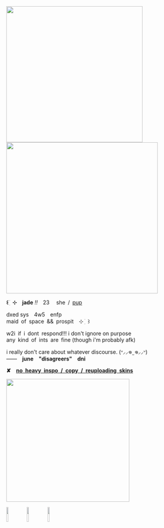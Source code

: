 <img src="https://64.media.tumblr.com/1074459b0a8ab6d31369e61f3b5fcca2/d2d1e8e781aacd98-08/s500x750/7cd3a0464c7802748c03505392f6ee88d72659ab.png" align="left" style="width: 360px;">
<p align="left"><img src="https://64.media.tumblr.com/717a23bdf5f0fc5ec971b6dbf964b078/be175a9898a60691-87/s2048x3072/b00cfbbc1c962b0c002bc5c660be7e49c6df2aa5.png" style="width: 400px;"></p>
<b>꒰ ִ ֺ ⊹ jade</b> <i>!!</i> 23  she / <a href="https://pronouns.cc/@lofaf/jade">pup</a> </h3>
<p>dxed sys 4w5 enfp
</br>maid of space && prospit ⊹ ֺ ִ ꒱</p>
<p>w2i if i dont respond!!! i don't ignore on purpose </br>any kind of ints are fine (though i'm probably afk)
<p>i really don't care about whatever discourse. (ᐡ⸝⸝𖦹  ̫ 𖦹⸝⸝ᐡ)
</br>——<b> june "disagreers" dni</b></p>
<p><b>✘ <ins>no heavy inspo / copy / reuploading skins</b></ins></p>
<p><img src="https://64.media.tumblr.com/a2216d0bd7b54eb67eeef57aa48a3337/d380fff22bb5d32d-e1/s2048x3072/8ef641ac77a1534d3344b30f1c7ca0f308938a19.png" style="width: 325px;"></p>
<p align="left"><img src="https://64.media.tumblr.com/c669287610c7546dd94c8a86e5de9cb0/4055f9a80387cde9-7c/s250x400/7ac5ffcdd8bacaf0b7eeaf256e3d0e7fb641d6d4.png" width="10%"> <img src="https://files.catbox.moe/fqd1pm.png" width="10%"> <img src="https://64.media.tumblr.com/e9823e213a0ea2b7cdd7ab9874198816/4055f9a80387cde9-c0/s250x400/9160e4702c889b89fea4c0f721d2f7f566141f50.png" width="10%">
